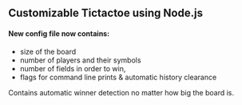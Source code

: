## Customizable Tictactoe using Node.js

#### New config file now contains: 
  - size of the board
  - number of players and their symbols
  - number of fields in order to win,
  - flags for command line prints & automatic history clearance

Contains automatic winner detection no matter how big the board is.
